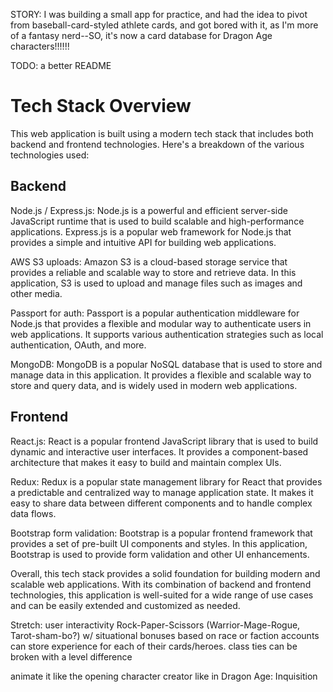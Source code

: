 STORY:
I was building a small app for practice, and had the idea to pivot from baseball-card-styled athlete cards, and got bored with it, as I'm more of a fantasy nerd--SO, it's now a card database for Dragon Age characters!!!!!!


TODO: a better README

# Tech Stack Overview
This web application is built using a modern tech stack that includes both backend and frontend technologies. Here's a breakdown of the various technologies used:

## Backend
Node.js / Express.js: Node.js is a powerful and efficient server-side JavaScript runtime that is used to build scalable and high-performance applications. Express.js is a popular web framework for Node.js that provides a simple and intuitive API for building web applications.

AWS S3 uploads: Amazon S3 is a cloud-based storage service that provides a reliable and scalable way to store and retrieve data. In this application, S3 is used to upload and manage files such as images and other media.

Passport for auth: Passport is a popular authentication middleware for Node.js that provides a flexible and modular way to authenticate users in web applications. It supports various authentication strategies such as local authentication, OAuth, and more.

MongoDB: MongoDB is a popular NoSQL database that is used to store and manage data in this application. It provides a flexible and scalable way to store and query data, and is widely used in modern web applications.

## Frontend
React.js: React is a popular frontend JavaScript library that is used to build dynamic and interactive user interfaces. It provides a component-based architecture that makes it easy to build and maintain complex UIs.

Redux: Redux is a popular state management library for React that provides a predictable and centralized way to manage application state. It makes it easy to share data between different components and to handle complex data flows.

Bootstrap form validation: Bootstrap is a popular frontend framework that provides a set of pre-built UI components and styles. In this application, Bootstrap is used to provide form validation and other UI enhancements.

Overall, this tech stack provides a solid foundation for building modern and scalable web applications. With its combination of backend and frontend technologies, this application is well-suited for a wide range of use cases and can be easily extended and customized as needed.




Stretch:
user interactivity
Rock-Paper-Scissors (Warrior-Mage-Rogue, Tarot-sham-bo?) w/ situational bonuses based on race or faction
accounts can store experience for each of their cards/heroes.
class ties can be broken with a level difference


animate it like the opening character creator like in Dragon Age: Inquisition
